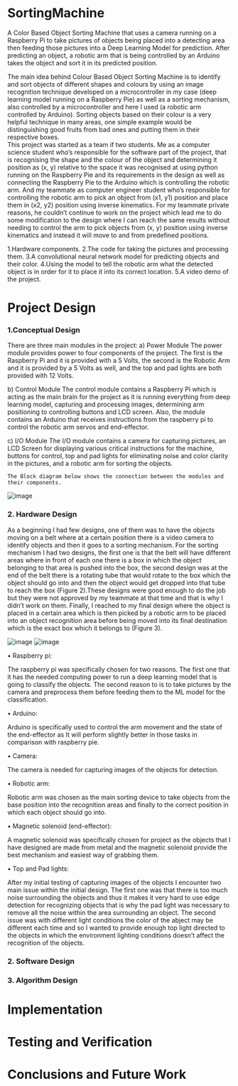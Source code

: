 # SortingMachine
A Color Based Object Sorting Machine that uses a camera running on a Raspberry Pi to take pictures of objects being placed into a detecting area then feeding those pictures into a Deep Learning Model for prediction. After predicting an object, a robotic arm that is being controlled by an Arduino takes the object and sort it in its predicted position.

The main idea behind Colour Based Object Sorting Machine is to identify and sort objects of different shapes and colours by using an image recognition technique developed on a microcontroller in my case (deep learning model running on a Raspberry Pie) as well as a sorting mechanism, also controlled by a microcontroller and here I used (a robotic arm controlled by Arduino). Sorting objects based on their colour is a very helpful technique in many areas, one simple example would be distinguishing good fruits from bad ones and putting them in their respective boxes.  
This project was started as a team if two students. Me as a computer science student who’s responsible for the software part of the project, that is recognising the shape and the colour of the object and determining it position as (x, y) relative to the space it was recognised at using python running on the Raspberry Pie and its requirements in the design as well as connecting the Raspberry Pie to the Arduino which is controlling the robotic arm.  And my teammate as computer engineer student who’s responsible for controlling the robotic arm to pick an object from (x1, y1) position and place them in (x2, y2) position using inverse kinematics. 
For my teammate private reasons, he couldn’t continue to work on the project which lead me to do some modification to the design where I can reach the same results without needing to control the arm to pick objects from (x, y) position using inverse kinematics and instead it will move to and from predefined positions.  

1.Hardware components. 
2.The code for taking the pictures and processing them.
3.A convolutional neural network model for predicting objects and their color. 
4.Using the model to tell the robotic arm what the detected object is in order for it to place it into its correct location.
5.A video demo of the project.


# Project Design 
### 1.Conceptual Design
  
  There are three main modules in the project:
a)	Power Module
The power module provides power to four components of the project. The first is the Raspberry Pi and it is provided with a 5 Volts, the second is the Robotic Arm and it is provided by a 5 Volts as well, and the top and pad lights are both provided with 12 Volts. 

b)	Control Module
The control module contains a Raspberry Pi which is acting as the main brain for the project as it is running everything from deep learning model, capturing and processing images, determining arm positioning to controlling buttons and LCD screen. Also, the module contains an Arduino that receives instructions from the raspberry pi to control the robotic arm servos and end-effector. 

c)	I/O Module
The I/O module contains a camera for capturing pictures, an LCD Screen for displaying various critical instructions for the machine, buttons for control, top and pad lights for eliminating noise and color clarity in the pictures, and a robotic arm for sorting the objects. 
	
	The Block diagram below shows the connection between the modules and their components. 
![image](https://user-images.githubusercontent.com/63504289/104811552-6b1fd700-580d-11eb-8c36-b5667100e852.png)

 ### 2. Hardware Design
  As a beginning I had few designs, one of them was to have the objects moving on a belt where at a certain position there is a video camera to identify objects and then it goes to a sorting mechanism. For the sorting mechanism I had two designs, the first one is that the belt will have different areas where in front of each one there is a box in which the object belonging to that area is pushed into the box, the second design was at the end of the belt there is a rotating tube that would rotate to the box which the object should go into and then the object would get dropped into that tube to reach the box (Figure 2).These designs were good enough to do the job but they were not approved by my teammate at that time and that is why I didn’t work on them. Finally, I reached to my final design where the object is placed in a certain area which is then picked by a robotic arm to be placed into an object recognition area before being moved into its final destination which is the exact box which it belongs to (Figure 3). 
  
  ![image](https://user-images.githubusercontent.com/63504289/104811586-b1753600-580d-11eb-87bc-cefa6ee6784b.png)
![image](https://user-images.githubusercontent.com/63504289/104811597-c5b93300-580d-11eb-8644-d3e413dee649.png)

•	Raspberry pi:



The raspberry pi was specifically chosen for two reasons. The first one that it has the needed computing power to run a deep learning model that is going to classify the objects. The second reason to is to take pictures by the camera and preprocess them before feeding them to the ML model for the classification.




•	Arduino: 


Arduino is specifically used to control the arm movement and the state of the end-effector as It will perform slightly better in those tasks in comparison with raspberry pie. 



•	Camera:

The camera is needed for capturing images of the objects for detection. 

•	Robotic arm:

Robotic arm was chosen as the main sorting device to take objects from the base position into the recognition areas and finally to the correct position in which each object should go into. 

•	Magnetic solenoid (end-effector):

A magnetic solenoid was specifically chosen for project as the objects that I have designed are made from metal and the magnetic solenoid provide the best mechanism and easiest way of grabbing them. 


•	Top and Pad lights:


After my initial testing of capturing images of the objects I encounter two main issue within the initial design. The first one was that there is too much noise surrounding the objects and thus it makes it very hard to use edge detection for recognizing objects that is why the pad light was necessary to remove all the noise within the area surrounding an object. The second issue was with different light conditions the color of the abject may be different each time and so I wanted to provide enough top light directed to the objects in which the environment lighting conditions doesn’t affect the recognition of the objects.  

  ### 2. Software Design
  ### 3. Algorithm Design
 
# Implementation
# Testing and Verification
# Conclusions and Future Work
